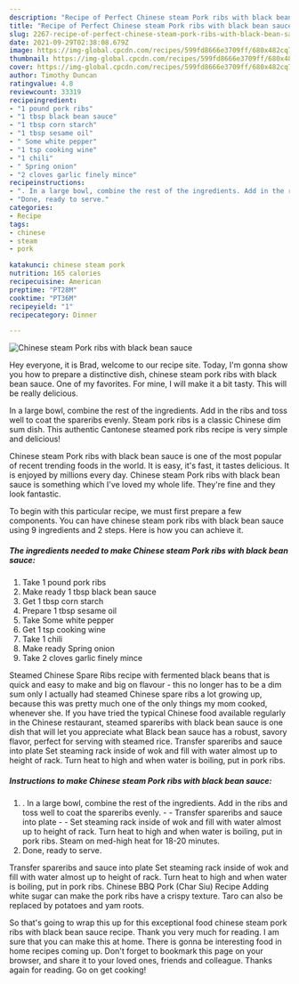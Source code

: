 ```yaml
---
description: "Recipe of Perfect Chinese steam Pork ribs with black bean sauce"
title: "Recipe of Perfect Chinese steam Pork ribs with black bean sauce"
slug: 2267-recipe-of-perfect-chinese-steam-pork-ribs-with-black-bean-sauce
date: 2021-09-29T02:38:08.679Z
image: https://img-global.cpcdn.com/recipes/599fd8666e3709ff/680x482cq70/chinese-steam-pork-ribs-with-black-bean-sauce-recipe-main-photo.jpg
thumbnail: https://img-global.cpcdn.com/recipes/599fd8666e3709ff/680x482cq70/chinese-steam-pork-ribs-with-black-bean-sauce-recipe-main-photo.jpg
cover: https://img-global.cpcdn.com/recipes/599fd8666e3709ff/680x482cq70/chinese-steam-pork-ribs-with-black-bean-sauce-recipe-main-photo.jpg
author: Timothy Duncan
ratingvalue: 4.8
reviewcount: 33319
recipeingredient:
- "1 pound pork ribs"
- "1 tbsp black bean sauce"
- "1 tbsp corn starch"
- "1 tbsp sesame oil"
- " Some white pepper"
- "1 tsp cooking wine"
- "1 chili"
- " Spring onion"
- "2 cloves garlic finely mince"
recipeinstructions:
- ". In a large bowl, combine the rest of the ingredients. Add in the ribs and toss well to coat the spareribs evenly.  Transfer spareribs and sauce into plate  Set steaming rack inside of wok and fill with water almost up to height of rack. Turn heat to high and when water is boiling, put in pork ribs. Steam on med-high heat for 18-20 minutes."
- "Done, ready to serve."
categories:
- Recipe
tags:
- chinese
- steam
- pork

katakunci: chinese steam pork 
nutrition: 165 calories
recipecuisine: American
preptime: "PT28M"
cooktime: "PT36M"
recipeyield: "1"
recipecategory: Dinner

---
```



![Chinese steam Pork ribs with black bean sauce](https://img-global.cpcdn.com/recipes/599fd8666e3709ff/680x482cq70/chinese-steam-pork-ribs-with-black-bean-sauce-recipe-main-photo.jpg)

Hey everyone, it is Brad, welcome to our recipe site. Today, I'm gonna show you how to prepare a distinctive dish, chinese steam pork ribs with black bean sauce. One of my favorites. For mine, I will make it a bit tasty. This will be really delicious.

In a large bowl, combine the rest of the ingredients. Add in the ribs and toss well to coat the spareribs evenly. Steam pork ribs is a classic Chinese dim sum dish. This authentic Cantonese steamed pork ribs recipe is very simple and delicious!

Chinese steam Pork ribs with black bean sauce is one of the most popular of recent trending foods in the world. It is easy, it's fast, it tastes delicious. It is enjoyed by millions every day. Chinese steam Pork ribs with black bean sauce is something which I've loved my whole life. They're fine and they look fantastic.


To begin with this particular recipe, we must first prepare a few components. You can have chinese steam pork ribs with black bean sauce using 9 ingredients and 2 steps. Here is how you can achieve it.

<!--inarticleads1-->

##### The ingredients needed to make Chinese steam Pork ribs with black bean sauce:

1. Take 1 pound pork ribs
1. Make ready 1 tbsp black bean sauce
1. Get 1 tbsp corn starch
1. Prepare 1 tbsp sesame oil
1. Take  Some white pepper
1. Get 1 tsp cooking wine
1. Take 1 chili
1. Make ready  Spring onion
1. Take 2 cloves garlic finely mince


Steamed Chinese Spare Ribs recipe with fermented black beans that is quick and easy to make and big on flavour - this no longer has to be a dim sum only I actually had steamed Chinese spare ribs a lot growing up, because this was pretty much one of the only things my mom cooked, whenever she. If you have tried the typical Chinese food available regularly in the Chinese restaurant, steamed spareribs with black bean sauce is one dish that will let you appreciate what Black bean sauce has a robust, savory flavor, perfect for serving with steamed rice. Transfer spareribs and sauce into plate Set steaming rack inside of wok and fill with water almost up to height of rack. Turn heat to high and when water is boiling, put in pork ribs. 

<!--inarticleads2-->

##### Instructions to make Chinese steam Pork ribs with black bean sauce:

1. . In a large bowl, combine the rest of the ingredients. Add in the ribs and toss well to coat the spareribs evenly. -  - Transfer spareribs and sauce into plate -  - Set steaming rack inside of wok and fill with water almost up to height of rack. Turn heat to high and when water is boiling, put in pork ribs. Steam on med-high heat for 18-20 minutes.
1. Done, ready to serve.


Transfer spareribs and sauce into plate Set steaming rack inside of wok and fill with water almost up to height of rack. Turn heat to high and when water is boiling, put in pork ribs. Chinese BBQ Pork (Char Siu) Recipe Adding white sugar can make the pork ribs have a crispy texture. Taro can also be replaced by potatoes and yam roots. 

So that's going to wrap this up for this exceptional food chinese steam pork ribs with black bean sauce recipe. Thank you very much for reading. I am sure that you can make this at home. There is gonna be interesting food in home recipes coming up. Don't forget to bookmark this page on your browser, and share it to your loved ones, friends and colleague. Thanks again for reading. Go on get cooking!
